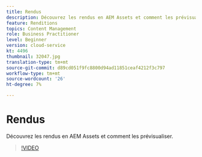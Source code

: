 ```yaml
---
title: Rendus
description: Découvrez les rendus en AEM Assets et comment les prévisualiser.
feature: Renditions
topics: Content Management
role: Business Practitioner
level: Beginner
version: cloud-service
kt: 4496
thumbnail: 32047.jpg
translation-type: tm+mt
source-git-commit: d89cd051f9fc8800d94ad11851ceaf4212f3c797
workflow-type: tm+mt
source-wordcount: '26'
ht-degree: 7%

---
```



# Rendus

Découvrez les rendus en AEM Assets et comment les prévisualiser.

>[!VIDEO](https://video.tv.adobe.com/v/32047/?quality=12&learn=on&hidetitle=true)